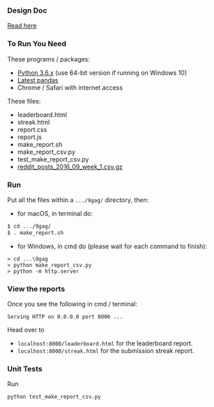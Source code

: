 ### Design Doc
[Read here](https://github.com/chunchuck2000/reddit_posts/blob/master/DESIGN_DOC.md)

### To Run You Need
These programs / packages:
* [Python 3.6.x](https://www.python.org/downloads/) (use 64-bit version if running on Windows 10)
* [Latest pandas](https://pandas.pydata.org/pandas-docs/stable/install.html)
* Chrome / Safari with internet access

These files:
* leaderboard.html
* streak.html
* report.css
* report.js
* make_report.sh
* make_report_csv.py
* test_make_report_csv.py
* [reddit_posts_2016_09_week_1.csv.gz](https://storage.googleapis.com/data_interview/reddit_posts_2016_09_week1/reddit_posts_2016_09_week_1.csv.gz)

### Run 
Put all the files within a ```.../9gag/``` directory, then:
* for macOS, in terminal do:
``` bash
$ cd .../9gag/
$ . make_report.sh
```
* for Windows, in cmd do (please wait for each command to finish):
```batch
> cd ...\9gag
> python make_report_csv.py
> python -m http.server
```

### View the reports
Once you see the following in cmd / terminal:
```
Serving HTTP on 0.0.0.0 port 8000 ...
```
Head over to
* ```localhost:8000/leaderboard.html``` for the leaderboard report.
* ```localhost:8000/streak.html``` for the submission streak report.

### Unit Tests
Run
``` bash
python test_make_report_csv.py
```
